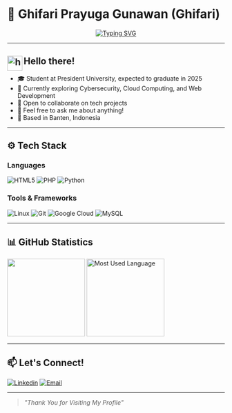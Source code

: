 # 🚀 Ghifari Prayuga Gunawan (Ghifari)

<p align="center">
  <a href="https://github.com/ghifaripg">
    <img src="https://readme-typing-svg.demolab.com?font=Fira+Code&weight=500&size=24&pause=1000&center=true&vCenter=true&width=435&lines=Cyber+Security+Student;Cloud+Computing+Enthusiast;Let's+Connect!" alt="Typing SVG" />
  </a>
</p>

---

## <img alt="handwavegif" src="https://user-images.githubusercontent.com/39513876/112366216-8cfe7400-8cfe-11eb-8116-7d3dbae20e97.gif" width='35' align="left"/> Hello there!

- 🎓 Student at President University, expected to graduate in 2025
- 🌱 Currently exploring Cybersecurity, Cloud Computing, and Web Development
- 🤝 Open to collaborate on tech projects
- 💬 Feel free to ask me about anything!
- 📍 Based in Banten, Indonesia

---

## ⚙️ Tech Stack

### Languages
![HTML5](https://img.shields.io/badge/HTML5-%23DD4B25?style=for-the-badge&logo=html5&logoColor=white)
![PHP](https://img.shields.io/badge/PHP-%236B7DB0?style=for-the-badge&logo=php&logoColor=white)
![Python](https://img.shields.io/badge/Python-%23376B9B?style=for-the-badge&logo=python&logoColor=white)

### Tools & Frameworks
![Linux](https://img.shields.io/badge/Linux-%23000000?style=for-the-badge&logo=linux&logoColor=white)
![Git](https://img.shields.io/badge/Git-%23F05032?style=for-the-badge&logo=git&logoColor=white)
![Google Cloud](https://img.shields.io/badge/Google%20Cloud-%234285F4?style=for-the-badge&logo=googlecloud&logoColor=white)
![MySQL](https://img.shields.io/badge/MySQL-%2300f?style=for-the-badge&logo=mysql&logoColor=white)

---

## 📊 GitHub Statistics

<p align="left">
  <img height="180em" src="https://github-readme-stats.vercel.app/api?username=ghifaripg&hide=issues&show_icons=true&title_color=687EFF&icon_color=687EFF"/>
  <img height="180em" src="https://github-readme-stats.vercel.app/api/top-langs/?username=ghifaripg&layout=compact&title_color=687EFF" alt="Most Used Language"/>
</p>

---

## 📫 Let's Connect!
<a href="https://linkedin.com/in/ghifariprayuga/" target="_blank">![Linkedin](https://img.shields.io/badge/LINKEDIN-%230063C1?style=for-the-badge&logo=linkedin&logoColor=white)</a>
<a href="mailto:ghifarip0g@gmail.com" target="_blank">![Email](https://img.shields.io/badge/EMAIL-D14836?style=for-the-badge&logo=gmail&logoColor=white)</a>

---
> *"Thank You for Visiting My Profile"*
